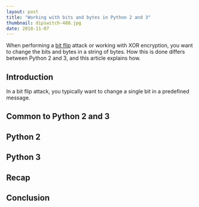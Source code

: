 ```yaml
---
layout: post
title: "Working with bits and bytes in Python 2 and 3"
thumbnail: dipswitch-480.jpg
date: 2018-11-07
---
```


When performing a [bit flip](/2018/04/25/bitflip-effect-on-encryption-operation-modes/) attack or working with XOR encryption, you want to change the bits and bytes in a string of bytes. How this is done differs between Python 2 and 3, and this article explains how.

<!-- photo source: https://commons.wikimedia.org/wiki/File:Nedap_ESD1_-_printer_controller_-_DIP_switch-91833.jpg -->

## Introduction

In a bit flip attack, you typically want to change a single bit in a predefined message. 

## Common to Python 2 and 3

## Python 2

## Python 3

## Recap

## Conclusion

